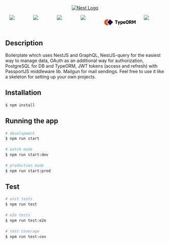 <p align="center">
  <a href="http://nestjs.com/" target="blank"><img src="https://nestjs.com/img/logo_text.svg" width="320" alt="Nest Logo" /></a>
</p>
<div style="display: flex; align-items: flex-start; justify-content: space-around; width: 500px">
<img src="https://graphql.org/img/logo.svg" width="50"/>
<img src="https://doug-martin.github.io/nestjs-query/img/logo.svg" width="50"/>
<img src="https://www.postgresql.org/media/img/about/press/elephant.png" width="50"/>
<img src="https://oauth.net/images/oauth-logo-square.png" width="50"/>
<img src="https://raw.githubusercontent.com/typeorm/typeorm/master/resources/logo_big.png" width="100"/>
<img src="https://pbs.twimg.com/profile_images/599259952574693376/DMrPoJtc_400x400.png" width="50"/>
</div>

[circleci-image]: https://img.shields.io/circleci/build/github/nestjs/nest/master?token=abc123def456
[circleci-url]: https://circleci.com/gh/nestjs/nest

  <!--[![Backers on Open Collective](https://opencollective.com/nest/backers/badge.svg)](https://opencollective.com/nest#backer)
  [![Sponsors on Open Collective](https://opencollective.com/nest/sponsors/badge.svg)](https://opencollective.com/nest#sponsor)-->

## Description

Boilerplate which uses NestJS and GraphQL, NestJS-query for the easiest way to manage data, OAuth as an additional way for authorization, PostgreSQL for DB and TypeORM, 
JWT tokens (access and refresh) with PassportJS middleware lib. Mailgun for mail sendings. Feel free to use it like a skeleton for setting up your own projects. 

## Installation

```bash
$ npm install
```

## Running the app

```bash
# development
$ npm run start

# watch mode
$ npm run start:dev

# production mode
$ npm run start:prod
```

## Test

```bash
# unit tests
$ npm run test

# e2e tests
$ npm run test:e2e

# test coverage
$ npm run test:cov
```

